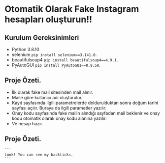 # Otomatik Olarak Fake Instagram hesapları oluşturun!!

## Kurulum Gereksinimleri
- Python 3.8.10  
- selenium `pip install selenium==3.141.0`.  
- beautifulsoup4 `pip install beautifulsoup4==4.9.1`.  
- PyAutoGUI  `pip install PyAutoGUI==0.9.50`.  
 
## Proje Özeti.  
- İlk olarak fake mail sitesinden mail alınır.
- Maile göre kullanıcı adı oluşturulur.
- Kayıt sayfasında ilgili parametrelerde doldurulduktan sonra doğum tarihi sayfası açılır. Buraya da ilgili parametler yazılır.
- Onay kodu sayfasında fake mailin alındığı sayfadan mail beklenir ve onay kodu otomatik olarak onay kodu alanına yazılır.
- Ve hesap hazır.

## Proje Özeti.  

````
```
Look! You can see my backticks.
```
````